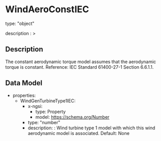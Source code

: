 # WindAeroConstIEC
type: "object"
description : >
## Description
The constant aerodynamic torque model assumes that the aerodynamic torque is constant.  Reference: IEC Standard 61400-27-1 Section 6.6.1.1.

## Data Model
  - properties:
    - WindGenTurbineType1IEC:
      - x-ngsi:
        - type: Property
        - model: https://schema.org/Number
      - type: "number"
      - description: : Wind turbine type 1 model with which this wind aerodynamic model is associated. Default: None
